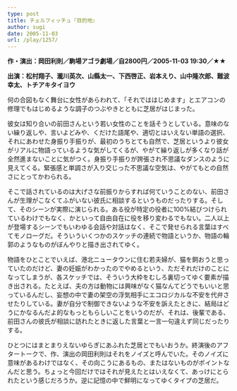 ```yaml
---
type: post
title: チェルフィッチュ『目的地』
author: sugi
date: 2005-11-03
url: /play/1257/
---
```

**作・演出：岡田利則／駒場アゴラ劇場／自2800円／2005-11-03 19:30／★★**

**出演：松村翔子、瀧川英次、山縣太一、下西啓正、岩本えり、山中隆次郎、難波幸太、トチアキタイヨウ**

何の合図もなく舞台に女性があらわれて、「それでははじめます」とエアコンの修理でもはじめるような調子のつぶやきとともに芝居がはじまった。

彼女は知り合いの前田さんという若い女性のことを話そうとしている。意味のない繰り返しや、言いよどみや、くだけた語尾や、適切とはいえない単語の選択、それにあわせた身振り手振りが、最初のうちとても自然で、芝居というより彼女がリアルに物語っているような気がしてくるが、やがて繰り返しが多くなり話が全然進まないことに気がつく。身振り手振りが誇張され不思議なダンスのように見えてくる。緊張感と単調さが入り交じった不思議な空気は、やがてもとの自然さにとってかわられる。

そこで話されているのは大げさな前振りからすれば何ていうことのない、前田さんが生理がこなくてふがいない彼氏に相談するというものだったりする。そして、そのシーンが実際に演じられる。ある役が特定の役者に100%結びつけられているわけでもなく、かといって自由自在に役を移り変わるでもない。二人以上が登場するシーンでもいわゆる会話や対話はなく、そこで発せられる言葉はすべてモノローグだ。そういういくつかのスケッチの連続で物語というか、物語の輪郭のようなものがぼんやりと描き出されてゆく。

物語をひとことでいえば、港北ニュータウンに住む若夫婦が、猫を飼おうと思っていたのだけど、妻の妊娠がわかったのでやめるという、ただそれだけのことになってしまうが、各スケッチでは、そういう大枠をむしろ裏切ってゆく要素が描き出される。たとえば、夫の方は動物には興味がなく猫なんてどうでもいいと思っているんだし、妄想の中で妻の架空の浮気相手にエコロジカルな不安を代弁させたりしている。妻が自分で制御できないような不安を訴えたときに、結局はどうにかなるんだよ的なもっともらしいことをいうのだが、それは、後輩である、前田さんの彼氏が相談に訪れたときに返した言葉と一言一句違えず同じだったりする。

ひとつにはまとまりえないゆらぎにあふれた芝居とでもいおうか。終演後のアフタートークで、作、演出の岡田利則はそれをノイズと呼んでいた。そのノイズに意味があるわけではなく、その向こうにあるもの、またはないものがポイントなんだと思う。ちょっと今回だけではそれが見えたとはいえなくて、あっけにとられたという感じだろうか。逆に記憶の中で鮮明になってゆくタイプの芝居だ。
